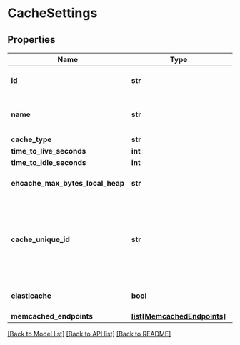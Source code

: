 # CacheSettings

## Properties
Name | Type | Description | Notes
------------ | ------------- | ------------- | -------------
**id** | **str** |  | [optional] [readonly] [default to '0']
**name** | **str** |  | [optional] [default to 'cache configuration']
**cache_type** | **str** |  | 
**time_to_live_seconds** | **int** |  | 
**time_to_idle_seconds** | **int** |  | [optional] 
**ehcache_max_bytes_local_heap** | **str** |  | [optional] [default to 'null']
**cache_unique_id** | **str** | The default is for Jamf Pro to generate a UUID, so we can only give an example instead. | 
**elasticache** | **bool** |  | [optional] [default to False]
**memcached_endpoints** | [**list[MemcachedEndpoints]**](MemcachedEndpoints.md) |  | 

[[Back to Model list]](../README.md#documentation-for-models) [[Back to API list]](../README.md#documentation-for-api-endpoints) [[Back to README]](../README.md)



